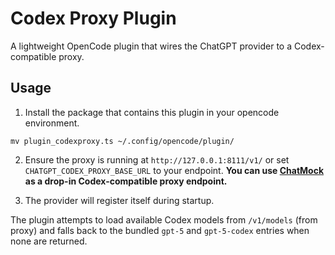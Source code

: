 # Codex Proxy Plugin

A lightweight OpenCode plugin that wires the ChatGPT provider to a Codex-compatible proxy.

## Usage

1. Install the package that contains this plugin in your opencode environment.

```
mv plugin_codexproxy.ts ~/.config/opencode/plugin/
```

2. Ensure the proxy is running at `http://127.0.0.1:8111/v1/` or set `CHATGPT_CODEX_PROXY_BASE_URL` to your endpoint.
**You can use [ChatMock](https://github.com/RayBytes/ChatMock) as a drop-in Codex-compatible proxy endpoint.**

3. The provider will register itself during startup.

The plugin attempts to load available Codex models from `/v1/models` (from proxy) and falls back to the bundled `gpt-5` and `gpt-5-codex` entries when none are returned.
